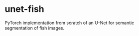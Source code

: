 # unet-fish
PyTorch implementation from scratch of an U-Net for semantic segmentation of fish images.
